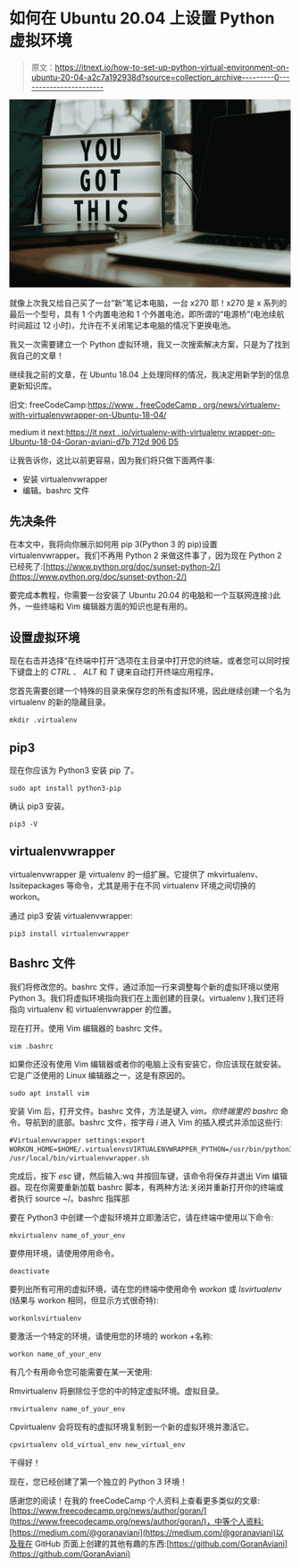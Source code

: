 # 如何在 Ubuntu 20.04 上设置 Python 虚拟环境

> 原文：<https://itnext.io/how-to-set-up-python-virtual-environment-on-ubuntu-20-04-a2c7a192938d?source=collection_archive---------0----------------------->

![](img/fe38f27e17c87a59c93b581292d007e3.png)

就像上次我又给自己买了一台“新”笔记本电脑，一台 x270 耶！x270 是 x 系列的最后一个型号，具有 1 个内置电池和 1 个外置电池，即所谓的“电源桥”(电池续航时间超过 12 小时)，允许在不关闭笔记本电脑的情况下更换电池。

我又一次需要建立一个 Python 虚拟环境，我又一次搜索解决方案，只是为了找到我自己的文章！

继续我之前的文章，在 Ubuntu 18.04 上处理同样的情况，我决定用新学到的信息更新知识库。

旧文:
freeCodeCamp:[https://www . freeCodeCamp . org/news/virtualenv-with-virtualenvwrapper-on-Ubuntu-18-04/](https://www.freecodecamp.org/news/virtualenv-with-virtualenvwrapper-on-ubuntu-18-04/)

medium it next:[https://it next . io/virtualenv-with-virtualenv wrapper-on-Ubuntu-18-04-Goran-aviani-d7b 712d 906 D5](/virtualenv-with-virtualenvwrapper-on-ubuntu-18-04-goran-aviani-d7b712d906d5)

让我告诉你，这比以前更容易，因为我们将只做下面两件事:

*   安装 virtualenvwrapper
*   编辑。bashrc 文件

## **先决条件**

在本文中，我将向你展示如何用 pip 3(Python 3 的 pip)设置 virtualenvwrapper。我们不再用 Python 2 来做这件事了，因为现在 Python 2 已经死了:[https://www.python.org/doc/sunset-python-2/](https://www.python.org/doc/sunset-python-2/)

要完成本教程，你需要一台安装了 Ubuntu 20.04 的电脑和一个互联网连接:)此外，一些终端和 Vim 编辑器方面的知识也是有用的。

## 设置虚拟环境

现在右击并选择“在终端中打开”选项在主目录中打开您的终端，或者您可以同时按下键盘上的 *CTRL* 、 *ALT* 和 *T* 键来自动打开终端应用程序。

您首先需要创建一个特殊的目录来保存您的所有虚拟环境，因此继续创建一个名为 virtualenv 的新的隐藏目录。

```
mkdir .virtualenv
```

## **pip3**

现在你应该为 Python3 安装 pip 了。

```
sudo apt install python3-pip
```

确认 pip3 安装。

```
pip3 -V
```

## **virtualenvwrapper**

virtualenvwrapper 是 virtualenv 的一组扩展。它提供了 mkvirtualenv、lssitepackages 等命令，尤其是用于在不同 virtualenv 环境之间切换的 workon。

通过 pip3 安装 virtualenvwrapper:

```
pip3 install virtualenvwrapper
```

## **Bashrc 文件**

我们将修改您的。bashrc 文件，通过添加一行来调整每个新的虚拟环境以使用 Python 3。我们将虚拟环境指向我们在上面创建的目录(。virtualenv ),我们还将指向 virtualenv 和 virtualenvwrapper 的位置。

现在打开。使用 Vim 编辑器的 bashrc 文件。

```
vim .bashrc
```

如果你还没有使用 Vim 编辑器或者你的电脑上没有安装它，你应该现在就安装。它是广泛使用的 Linux 编辑器之一，这是有原因的。

```
sudo apt install vim
```

安装 Vim 后，打开文件。bashrc 文件，方法是键入 *vim。你终端里的 bashrc* 命令。导航到的底部。bashrc 文件，按字母 *i* 进入 Vim 的插入模式并添加这些行:

```
#Virtualenvwrapper settings:export WORKON_HOME=$HOME/.virtualenvsVIRTUALENVWRAPPER_PYTHON=/usr/bin/python3. /usr/local/bin/virtualenvwrapper.sh
```

完成后，按下 *esc* 键，然后输入:wq 并按回车键，该命令将保存并退出 Vim 编辑器。现在你需要重新加载 bashrc 脚本，有两种方法:关闭并重新打开你的终端或者执行 source ~/。bashrc 指挥部

要在 Python3 中创建一个虚拟环境并立即激活它，请在终端中使用以下命令:

```
mkvirtualenv name_of_your_env
```

要停用环境，请使用停用命令。

```
deactivate
```

要列出所有可用的虚拟环境，请在您的终端中使用命令 *workon* 或 *lsvirtualenv* (结果与 workon 相同，但显示方式很奇特):

```
workonlsvirtualenv
```

要激活一个特定的环境，请使用您的环境的 workon +名称:

```
workon name_of_your_env
```

有几个有用命令您可能需要在某一天使用:

Rmvirtualenv 将删除位于您的中的特定虚拟环境。虚拟目录。

```
rmvirtualenv name_of_your_env
```

Cpvirtualenv 会将现有的虚拟环境复制到一个新的虚拟环境并激活它。

```
cpvirtualenv old_virtual_env new_virtual_env
```

干得好！

现在，您已经创建了第一个独立的 Python 3 环境！

感谢您的阅读！在我的 freeCodeCamp 个人资料上查看更多类似的文章:[https://www.freecodecamp.org/news/author/goran/](https://www.freecodecamp.org/news/author/goran/)，中等个人资料:[https://medium.com/@goranaviani](https://medium.com/@goranaviani)以及我在 GitHub 页面上创建的其他有趣的东西:[https://github.com/GoranAviani](https://github.com/GoranAviani)